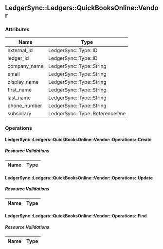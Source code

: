 ## LedgerSync::Ledgers::QuickBooksOnline::Vendor

### Attributes

| Name | Type |
| ---- | ---- |
| external_id | LedgerSync::Type::ID |
| ledger_id | LedgerSync::Type::ID |
| company_name | LedgerSync::Type::String |
| email | LedgerSync::Type::String |
| display_name | LedgerSync::Type::String |
| first_name | LedgerSync::Type::String |
| last_name | LedgerSync::Type::String |
| phone_number | LedgerSync::Type::String |
| subsidiary | LedgerSync::Type::ReferenceOne |


### Operations

#### LedgerSync::Ledgers::QuickBooksOnline::Vendor::Operations::Create

##### Resource Validations

| Name | Type |
| ---- | ---- |
#### LedgerSync::Ledgers::QuickBooksOnline::Vendor::Operations::Update

##### Resource Validations

| Name | Type |
| ---- | ---- |
#### LedgerSync::Ledgers::QuickBooksOnline::Vendor::Operations::Find

##### Resource Validations

| Name | Type |
| ---- | ---- |
